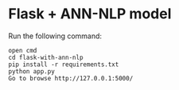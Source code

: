 # Flask + ANN-NLP model
Run the following command:
```
open cmd
cd flask-with-ann-nlp
pip install -r requirements.txt
python app.py
Go to browse http://127.0.0.1:5000/
```